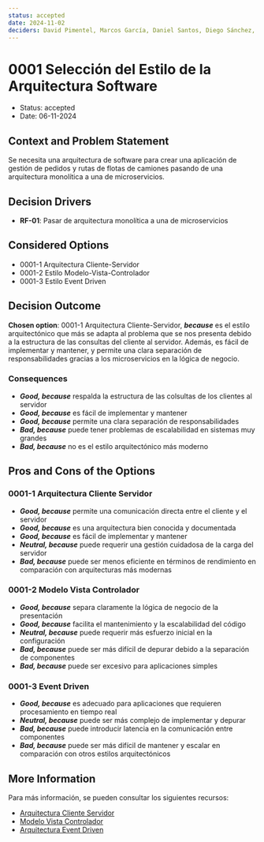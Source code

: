 ```yaml
---
status: accepted
date: 2024-11-02
deciders: David Pimentel, Marcos García, Daniel Santos, Diego Sánchez, Cristian Teijeiro y Juan Manuel Bustos
---
```


# 0001 Selección del Estilo de la Arquitectura Software

* Status: accepted
* Date: 06-11-2024

## Context and Problem Statement

Se necesita una arquitectura de software para crear una aplicación de gestión de pedidos y rutas de flotas de camiones pasando de una arquitectura monolítica a una de microservicios.

## Decision Drivers

* **RF-01**: Pasar de arquitectura monolítica a una de microservicios 

## Considered Options

* 0001-1 Arquitectura Cliente-Servidor
* 0001-2 Estilo Modelo-Vista-Controlador
* 0001-3 Estilo Event Driven

## Decision Outcome

**Chosen option**: 0001-1 Arquitectura Cliente-Servidor, ***because*** es el estilo arquitectónico que más se adapta al problema que se nos presenta debido a la estructura de las consultas del cliente al servidor. Además, es fácil de implementar y mantener, y permite una clara separación de responsabilidades gracias a los microservicios en la lógica de negocio.

### Consequences

* ***Good, because*** respalda la estructura de las colsultas de los clientes al servidor
* ***Good, because*** es fácil de implementar y mantener
* ***Good, because*** permite una clara separación de responsabilidades
* ***Bad, because*** puede tener problemas de escalabilidad en sistemas muy grandes
* ***Bad, because*** no es el estilo arquitectónico más moderno

## Pros and Cons of the Options

### 0001-1 Arquitectura Cliente Servidor

* ***Good, because*** permite una comunicación directa entre el cliente y el servidor
* ***Good, because*** es una arquitectura bien conocida y documentada
* ***Good, because*** es fácil de implementar y mantener
* ***Neutral, because*** puede requerir una gestión cuidadosa de la carga del servidor
* ***Bad, because*** puede ser menos eficiente en términos de rendimiento en comparación con arquitecturas más modernas

### 0001-2 Modelo Vista Controlador

* ***Good, because*** separa claramente la lógica de negocio de la presentación
* ***Good, because*** facilita el mantenimiento y la escalabilidad del código
* ***Neutral, because*** puede requerir más esfuerzo inicial en la configuración
* ***Bad, because*** puede ser más difícil de depurar debido a la separación de componentes
* ***Bad, because*** puede ser excesivo para aplicaciones simples

### 0001-3 Event Driven

* ***Good, because*** es adecuado para aplicaciones que requieren procesamiento en tiempo real
* ***Neutral, because*** puede ser más complejo de implementar y depurar
* ***Bad, because*** puede introducir latencia en la comunicación entre componentes
* ***Bad, because*** puede ser más difícil de mantener y escalar en comparación con otros estilos arquitectónicos

## More Information

Para más información, se pueden consultar los siguientes recursos:

* [Arquitectura Cliente Servidor](https://es.wikipedia.org/wiki/Arquitectura_cliente-servidor)
* [Modelo Vista Controlador](https://es.wikipedia.org/wiki/Modelo%E2%80%93vista%E2%80%93controlador)
* [Arquitectura Event Driven](https://es.wikipedia.org/wiki/Arquitectura_dirigida_por_eventos)